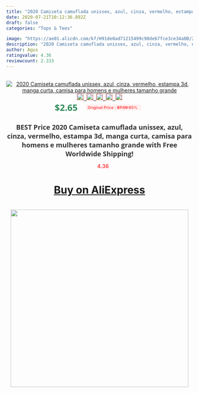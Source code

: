 ```yaml
---
title: "2020 Camiseta camuflada unissex, azul, cinza, vermelho, estampa 3d, manga curta, camisa para homens e mulheres tamanho grande"
date: 2020-07-21T10:12:36.892Z
draft: false
categories: "Tops & Tees"

image: "https://ae01.alicdn.com/kf/H91de0ad71215499c90deb7fce3ce34a0B/2020-Camiseta-camuflada-unissex-azul-cinza-vermelho-estampa-3d-manga-curta-camisa-para-homens-e-mulheres.jpg"
description: "2020 Camiseta camuflada unissex, azul, cinza, vermelho, estampa 3d, manga curta, camisa para homens e mulheres tamanho grande"
author: Agus
ratingvalue: 4.36
reviewcount: 2.333
---
```

<br>
<div style="text-align: center;">
<a href="https://s.click.aliexpress.com/e/_ArGVpj" target="_blank" rel="nofollow noopener noreferrer"><img alt="2020 Camiseta camuflada unissex, azul, cinza, vermelho, estampa 3d, manga curta, camisa para homens e mulheres tamanho grande" class="magnifier-image" src="https://ae01.alicdn.com/kf/H91de0ad71215499c90deb7fce3ce34a0B/2020-Camiseta-camuflada-unissex-azul-cinza-vermelho-estampa-3d-manga-curta-camisa-para-homens-e-mulheres.jpg_640x640.jpg">
<br>
<img style="border:1px solid salmon" src="https://ae01.alicdn.com/kf/H91de0ad71215499c90deb7fce3ce34a0B/2020-Camiseta-camuflada-unissex-azul-cinza-vermelho-estampa-3d-manga-curta-camisa-para-homens-e-mulheres.jpg_120x120.jpg">&nbsp;&nbsp;<img style="border:1px solid salmon" src="https://ae01.alicdn.com/kf/H635733bbd8dd4c73abec41baf1b12b7f3/2020-Camiseta-camuflada-unissex-azul-cinza-vermelho-estampa-3d-manga-curta-camisa-para-homens-e-mulheres.jpg_120x120.jpg">&nbsp;&nbsp;<img style="border:1px solid salmon" src="https://ae01.alicdn.com/kf/H4c9f487bba80462092d39766d11f0b8bK/2020-Camiseta-camuflada-unissex-azul-cinza-vermelho-estampa-3d-manga-curta-camisa-para-homens-e-mulheres.jpg_120x120.jpg">&nbsp;&nbsp;<img style="border:1px solid salmon" src="https://ae01.alicdn.com/kf/Hc6c9962b0253464fa9b75115a940b069G/2020-Camiseta-camuflada-unissex-azul-cinza-vermelho-estampa-3d-manga-curta-camisa-para-homens-e-mulheres.jpg_120x120.jpg">&nbsp;&nbsp;<img style="border:1px solid salmon" src="https://ae01.alicdn.com/kf/Hf31827e7ebb0437e805661966e947dd1f/2020-Camiseta-camuflada-unissex-azul-cinza-vermelho-estampa-3d-manga-curta-camisa-para-homens-e-mulheres.jpg_120x120.jpg"></a></div><br0>
<div style="text-align: center;"><span style="background-color: white; border: 0px; box-sizing: border-box; color: seagreen; display: inline-block; font-family: &quot;open sans&quot; , &quot;arial&quot; , &quot;helvetica&quot; , sans-serif , &quot;heiti&quot;; font-size: 24px; font-stretch: inherit; font-weight: 700; line-height: inherit; margin: 0px 10px 0px 0px; padding: 0px; vertical-align: middle;">$2.65 </span>
<span style="background: rgb(255 , 241 , 241); border-radius: 3px; border: 0px; box-sizing: border-box; color: #ff4747; display: inline-block; font-family: inherit; font-size: 12px; font-stretch: inherit; font-style: inherit; font-variant: inherit; font-weight: 600; line-height: inherit; margin: 0px; padding: 2px 5px; transform: scale(0.9); vertical-align: middle;">Original Price : <b style="text-decoration: line-through;">$7.58 </b> 65%&nbsp;&nbsp;</span></div>
<h1 style="color: #333333; display: inline-block; font-family: &quot;open sans&quot; , &quot;arial&quot; , &quot;helvetica&quot; , sans-serif , &quot;heiti&quot;; font-size: 18px; font-stretch: inherit; font-weight: 700; text-align: center;">BEST Price 2020 Camiseta camuflada unissex, azul, cinza, vermelho, estampa 3d, manga curta, camisa para homens e mulheres tamanho grande with Free Worldwide Shipping!</h1>
<div style="color: #ff4747; text-align: center;">
<img src="https://4.bp.blogspot.com/-M0ZcTcb-5uY/XleCXlxnR4I/AAAAAAAAAEc/OrjgMkXV1oMQFaCRZj5HQwOCBcu3w1FegCPcBGAYYCw/s1600/star.png" style="height: 15px;">&nbsp;<b>4.36</b></div>
<div class="button_cont" align="center"><a class="buynow_a" href="https://s.click.aliexpress.com/e/_ArGVpj" target="_blank" rel="nofollow noopener noreferrer"><H1>Buy on AliExpress</H1></a></div><br>
<div class="separator" style="clear: both; text-align: center;">
<img src="https://lh3.googleusercontent.com/-pTy5HemUv9M/XlePHvY0dAI/AAAAAAAAAE4/0nX5iRUoIWY8eMW9Dpxeirr157OZliDIgCLcBGAsYHQ/s1600/badge.gif" width="480">
</div>
